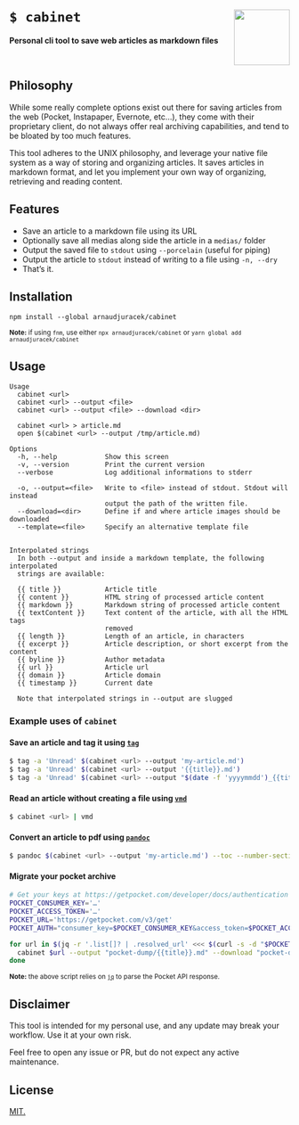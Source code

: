 # `$ cabinet` <img src="https://emojipedia-us.s3.dualstack.us-west-1.amazonaws.com/thumbs/240/apple/271/file-cabinet_1f5c4-fe0f.png" width="100" align="right">
**Personal cli tool to save web articles as markdown files**

<br>

## Philosophy

While some really complete options exist out there for saving articles from the web (Pocket, Instapaper, Evernote, etc…), they come with their proprietary client, do not always offer real archiving capabilities, and tend to be bloated by too much features.

This tool adheres to the UNIX philosophy, and leverage your native file system as a way of storing and organizing articles. It saves articles in markdown format, and let you implement your own way of organizing, retrieving and reading content.

## Features

- Save an article to a markdown file using its URL
- Optionally save all medias along side the article in a `medias/` folder
- Output the saved file to `stdout` using `--porcelain` (useful for piping)
- Output the article to `stdout` instead of writing to a file using `-n, --dry`
- That’s it.

## Installation

```
npm install --global arnaudjuracek/cabinet
```
<sup>**Note:** if using `fnm`, use either `npx arnaudjuracek/cabinet` or `yarn global add arnaudjuracek/cabinet`</sup>

## Usage
```
Usage
  cabinet <url>
  cabinet <url> --output <file>
  cabinet <url> --output <file> --download <dir>

  cabinet <url> > article.md
  open $(cabinet <url> --output /tmp/article.md)

Options
  -h, --help            Show this screen
  -v, --version         Print the current version
  --verbose             Log additional informations to stderr

  -o, --output=<file>   Write to <file> instead of stdout. Stdout will instead
                        output the path of the written file.
  --download=<dir>      Define if and where article images should be downloaded
  --template=<file>     Specify an alternative template file


Interpolated strings
  In both --output and inside a markdown template, the following interpolated
  strings are available:

  {{ title }}           Article title
  {{ content }}         HTML string of processed article content
  {{ markdown }}        Markdown string of processed article content
  {{ textContent }}     Text content of the article, with all the HTML tags
                        removed
  {{ length }}          Length of an article, in characters
  {{ excerpt }}         Article description, or short excerpt from the content
  {{ byline }}          Author metadata
  {{ url }}             Article url
  {{ domain }}          Article domain
  {{ timestamp }}       Current date

  Note that interpolated strings in --output are slugged

```

### Example uses of `cabinet`

#### Save an article and tag it using [`tag`](https://github.com/jdberry/tag)

```bash
$ tag -a 'Unread' $(cabinet <url> --output 'my-article.md')
$ tag -a 'Unread' $(cabinet <url> --output '{{title}}.md')
$ tag -a 'Unread' $(cabinet <url> --output "$(date -f 'yyyymmdd')_{{title}}.md")
```

#### Read an article without creating a file using [`vmd`](https://github.com/yoshuawuyts/vmd)

```bash
$ cabinet <url> | vmd
```

#### Convert an article to pdf using [`pandoc`](https://github.com/jgm/pandoc)

```bash
$ pandoc $(cabinet <url> --output 'my-article.md') --toc --number-sections --output "my-article.pdf"
```

#### Migrate your pocket archive

```bash
# Get your keys at https://getpocket.com/developer/docs/authentication
POCKET_CONSUMER_KEY='…'
POCKET_ACCESS_TOKEN='…'
POCKET_URL='https://getpocket.com/v3/get'
POCKET_AUTH="consumer_key=$POCKET_CONSUMER_KEY&access_token=$POCKET_ACCESS_TOKEN"

for url in $(jq -r '.list[]? | .resolved_url' <<< $(curl -s -d "$POCKET_AUTH&state=all" -X POST $POCKET_URL)); do
  cabinet $url --output "pocket-dump/{{title}}.md" --download "pocket-dump/medias";
done

```
<sup>**Note:** the above script relies on [`jq`](https://stedolan.github.io/jq/) to parse the Pocket API response.</sup>


## Disclaimer

This tool is intended for my personal use, and any update may break your workflow. Use it at your own risk.

Feel free to open any issue or PR, but do not expect any active maintenance.

## License

[MIT.](https://tldrlegal.com/license/mit-license)
